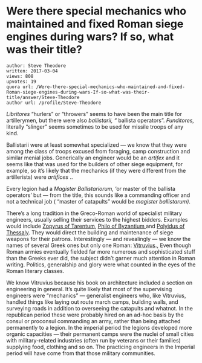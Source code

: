 # Were there special mechanics who maintained and fixed Roman siege engines during wars? If so, what was their title?

	author: Steve Theodore
	written: 2017-03-04
	views: 808
	upvotes: 19
	quora url: /Were-there-special-mechanics-who-maintained-and-fixed-Roman-siege-engines-during-wars-If-so-what-was-their-title/answer/Steve-Theodore
	author url: /profile/Steve-Theodore


_Libritores_ “hurlers” or “throwers” seems to have been the main title for artillerymen, but there were also _ballistarii, “_ ballista operators”. _Funditores,_ literally “slinger” seems sometimes to be used for missile troops of any kind.

Ballistarii were at least somewhat specialized — we know that they were among the class of troops excused from foraging, camp construction and similar menial jobs. Generically an engineer would be an _artifex_ and it seems like that was used for the builders of other siege equipment, for example, so it’s likely that the mechanics (if they were different from the artillerists) were _artifices_ ..

Every legion had a _Magister Ballistariorum,_ ‘or master of the ballista operators’ but — from the title, this sounds like a commanding officer and not a technical job ( “master of catapults” would be _magister ballistarum)._ 

There’s a long tradition in the Greco-Roman world of specialist military engineers, usually selling their services to the highest bidders. Examples would include [Zopyrus of Tarentum](http://kotsanas.com/gb/exh.php?exhibit=1402002), [Philo of Byzantium ](https://en.wikipedia.org/wiki/Philo_of_Byzantium)and [Polyidus of Thessaly](https://en.wikipedia.org/wiki/Polyidus_of_Thessaly). They would direct the building and maintenance of siege weapons for their patrons. Interestingly — and revealingly — we know the names of several Greek ones but only one Roman: [Vitruvius](http://www.ancient.eu/Vitruvius/)., Even though Roman armies eventually fielded far more numerous and sophisticated stuff than the Greeks ever did, the subject didn’t garner much attention in Roman writing. Politics, generalship and glory were what counted in the eyes of the Roman literary classes.

We know Vitruvius because his book on architecture included a section on engineering in general. It’s quite likely that most of the supervising engineers were “mechanics” — generalist engineers who, like Vitruvius, handled things like laying out route march camps, building walls, and surveying roads in addition to overseeing the catapults and whatnot. In the republican period these were probably hired on an ad-hoc basis by the consul or proconsul commanding an army, rather than being attached permanently to a legion. In the imperial period the legions developed more organic capacities — their permanent camps were the nuclei of small cities with military-related industries (often run by veterans or their families) supplying food, clothing and so on. The practicing engineers in the Imperial period will have come from that those military communities.


